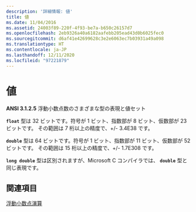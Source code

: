 ```yaml
---
description: '詳細情報: 値'
title: 値
ms.date: 11/04/2016
ms.assetid: 24003f89-220f-4f93-be7a-b650c26157d7
ms.openlocfilehash: 2eb9326a40a6182aafebb205ead43d0b6025fec0
ms.sourcegitcommit: d6af41e42699628c3e2e6063ec7b03931a49a098
ms.translationtype: HT
ms.contentlocale: ja-JP
ms.lasthandoff: 12/11/2020
ms.locfileid: "97221879"
---
```

# <a name="values"></a>値

**ANSI 3.1.2.5** 浮動小数点数のさまざまな型の表現と値セット

**`float`** 型は 32 ビットです。符号が 1 ビット、指数部が 8 ビット、仮数部が 23 ビットです。 その範囲は 7 桁以上の精度で、+/- 3.4E38 です。

**`double`** 型は 64 ビットです。符号が 1 ビット、指数部が 11 ビット、仮数部が 52 ビットです。 その範囲は 15 桁以上の精度で、+/- 1.7E308 です。

**`long double`** 型は区別されますが、Microsoft C コンパイラでは、 **`double`** 型と同じ表現です。

## <a name="see-also"></a>関連項目

[浮動小数点演算](../c-language/floating-point-math.md)
